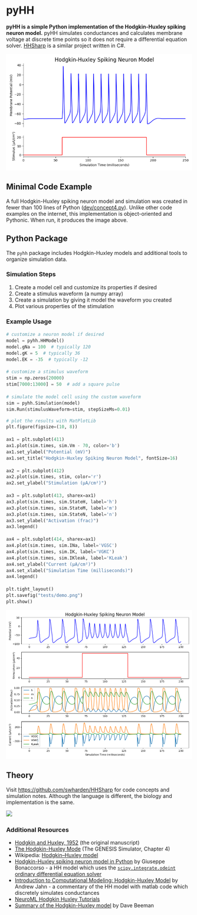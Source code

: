# pyHH
**pyHH is a simple Python implementation of the Hodgkin-Huxley spiking neuron model.** pyHH simulates conductances and calculates membrane voltage at discrete time points so it does not require a differential equation solver. [HHSharp](https://github.com/swharden/HHSharp) is a similar project written in C#.

![](dev/concept4.png)

## Minimal Code Example
A full Hodgkin-Huxley spiking neuron model and simulation was created in fewer than 100 lines of Python ([dev/concept4.py](dev/concept4.py)). Unlike other code examples on the internet, this implementation is object-oriented and Pythonic. When run, it produces the image above.

## Python Package
The `pyhh` package includes Hodgkin-Huxley models and additional tools to organize simulation data. 

### Simulation Steps

1. Create a model cell and customize its properties if desired
2. Create a stimulus waveform (a numpy array)
3. Create a simulation by giving it model the waveform you created
4. Plot various properties of the stimulation

### Example Usage

```python
# customize a neuron model if desired
model = pyhh.HHModel()
model.gNa = 100  # typically 120
model.gK = 5  # typically 36
model.EK = -35  # typically -12

# customize a stimulus waveform
stim = np.zeros(20000)
stim[7000:13000] = 50  # add a square pulse

# simulate the model cell using the custom waveform
sim = pyhh.Simulation(model)
sim.Run(stimulusWaveform=stim, stepSizeMs=0.01)
```

```python
# plot the results with MatPlotLib
plt.figure(figsize=(10, 8))

ax1 = plt.subplot(411)
ax1.plot(sim.times, sim.Vm - 70, color='b')
ax1.set_ylabel("Potential (mV)")
ax1.set_title("Hodgkin-Huxley Spiking Neuron Model", fontSize=16)

ax2 = plt.subplot(412)
ax2.plot(sim.times, stim, color='r')
ax2.set_ylabel("Stimulation (µA/cm²)")

ax3 = plt.subplot(413, sharex=ax1)
ax3.plot(sim.times, sim.StateH, label='h')
ax3.plot(sim.times, sim.StateM, label='m')
ax3.plot(sim.times, sim.StateN, label='n')
ax3.set_ylabel("Activation (frac)")
ax3.legend()

ax4 = plt.subplot(414, sharex=ax1)
ax4.plot(sim.times, sim.INa, label='VGSC')
ax4.plot(sim.times, sim.IK, label='VGKC')
ax4.plot(sim.times, sim.IKleak, label='KLeak')
ax4.set_ylabel("Current (µA/cm²)")
ax4.set_xlabel("Simulation Time (milliseconds)")
ax4.legend()

plt.tight_layout()
plt.savefig("tests/demo.png")
plt.show()
```

![](tests/demo.png)

## Theory

Visit https://github.com/swharden/HHSharp for code concepts and simulation notes. Although the language is different, the biology and implementation is the same.

![](https://raw.githubusercontent.com/swharden/HHSharp/master/dev/theory.png)

### Additional Resources
* [Hodgkin and Huxley, 1952](https://www.ncbi.nlm.nih.gov/pmc/articles/PMC1392413/pdf/jphysiol01442-0106.pdf) (the original manuscript)
* [The Hodgkin-Huxley Mode](http://www.genesis-sim.org/GENESIS/iBoG/iBoGpdf/chapt4.pdf) (The GENESIS Simulator, Chapter 4)
* Wikipedia: [Hodgkin–Huxley model](https://en.wikipedia.org/wiki/Hodgkin%E2%80%93Huxley_model)
* [Hodgkin-Huxley spiking neuron model in Python](https://www.bonaccorso.eu/2017/08/19/hodgkin-huxley-spiking-neuron-model-python/) by Giuseppe Bonaccorso - a HH model which uses the [`scipy.integrate.odeint` ordinary differential equation solver](https://docs.scipy.org/doc/scipy/reference/generated/scipy.integrate.odeint.html)
* [Introduction to Computational Modeling: Hodgkin-Huxley Model](http://andysbrainblog.blogspot.com/2013/10/introduction-to-computational-modeling.html) by Andrew Jahn - a commentary of the HH model with matlab code which discretely simulates conductances
* [NeuroML Hodgkin Huxley Tutorials](https://github.com/swharden/hodgkin_huxley_tutorial)
* [Summary of the Hodgkin-Huxley model](http://ecee.colorado.edu/~ecen4831/HHsumWWW/HHsum.html) by Dave Beeman
